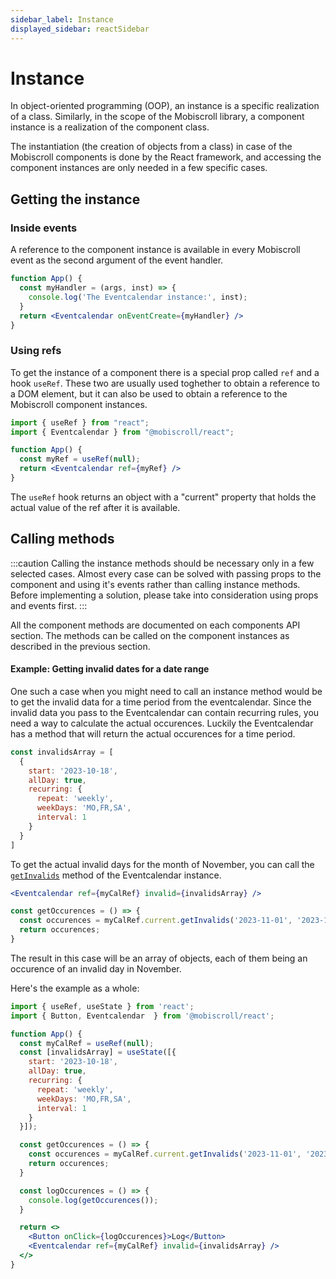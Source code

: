 ```yaml
---
sidebar_label: Instance
displayed_sidebar: reactSidebar
---
```


# Instance

In object-oriented programming (OOP), an instance is a specific realization of a class. Similarly, in the scope
of the Mobiscroll library, a component instance is a realization of the component class.

The instantiation (the creation of objects from a class) in case of the Mobiscroll components is done by the React framework,
and accessing the component instances are only needed in a few specific cases.

## Getting the instance

### Inside events

A reference to the component instance is available in every Mobiscroll event as the second argument of the event handler.

```jsx
function App() {
  const myHandler = (args, inst) => {
    console.log('The Eventcalendar instance:', inst);
  }
  return <Eventcalendar onEventCreate={myHandler} />
}
```

### Using refs

To get the instance of a component there is a special prop called `ref` and a hook `useRef`. These two are usually used toghether to obtain a reference to a DOM element, but it can also be used to obtain a reference to the Mobiscroll component instances.

```jsx title="Getting the instance of a Mobiscroll Eventcalendar"
import { useRef } from "react";
import { Eventcalendar } from "@mobiscroll/react";

function App() {
  const myRef = useRef(null);
  return <Eventcalendar ref={myRef} />
}
```

The `useRef` hook returns an object with a "current" property that holds the actual value of the ref after it is available.

## Calling methods

:::caution
Calling the instance methods should be necessary only in a few selected cases. Almost every case can be solved with passing props to the component and using it's events rather than calling instance methods. Before implementing a solution, please take into consideration using props and events first.
:::

All the component methods are documented on each components API section. The methods can be called on the component instances as described in the previous section.

#### Example: Getting invalid dates for a date range

One such a case when you might need to call an instance method would be to get the invalid data for a time period from the eventcalendar. Since the invalid data you pass to the Eventcalendar can contain recurring rules, you need a way to calculate the actual occurences. Luckily the Eventcalendar has a method that will return the actual occurences for a time period.

```javascript title="Invalid rule that repeats on specific days"
const invalidsArray = [
  {
    start: '2023-10-18',
    allDay: true,
    recurring: {
      repeat: 'weekly',
      weekDays: 'MO,FR,SA',
      interval: 1
    }
  }
]
```

To get the actual invalid days for the month of November, you can call the [`getInvalids`](../eventcalendar/api.md#method-getInvalids) method of the Eventcalendar instance.

```jsx title="The invalids array needs to be passed to the eventcalendar"
<Eventcalendar ref={myCalRef} invalid={invalidsArray} />
```

```javascript
const getOccurences = () => {
  const occurences = myCalRef.current.getInvalids('2023-11-01', '2023-12-01');
  return occurences;
}
```

The result in this case will be an array of objects, each of them being an occurence of an invalid day in November.

Here's the example as a whole:

```jsx
import { useRef, useState } from 'react';
import { Button, Eventcalendar  } from '@mobiscroll/react';

function App() {
  const myCalRef = useRef(null);
  const [invalidsArray] = useState([{
    start: '2023-10-18',
    allDay: true,
    recurring: {
      repeat: 'weekly',
      weekDays: 'MO,FR,SA',
      interval: 1
    }
  }]);

  const getOccurences = () => {
    const occurences = myCalRef.current.getInvalids('2023-11-01', '2023-12-01');
    return occurences;
  }

  const logOccurences = () => {
    console.log(getOccurences());
  }

  return <>
    <Button onClick={logOccurences}>Log</Button>
    <Eventcalendar ref={myCalRef} invalid={invalidsArray} />
  </>
}
```